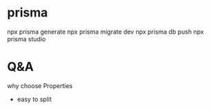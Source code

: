 
# prisma
npx prisma generate
npx prisma migrate dev
npx prisma db push
npx prisma studio


# Q&A

why choose Properties
- easy to split

